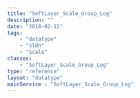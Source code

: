 ```yaml
---
title: "SoftLayer_Scale_Group_Log"
description: ""
date: "2018-02-12"
tags:
    - "datatype"
    - "sldn"
    - "Scale"
classes:
    - "SoftLayer_Scale_Group_Log"
type: "reference"
layout: "datatype"
mainService : "SoftLayer_Scale_Group_Log"
---
```


